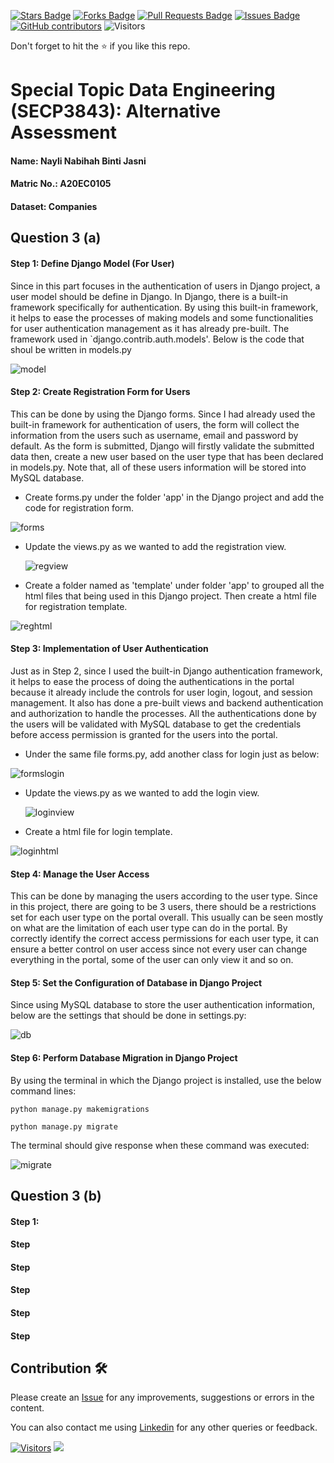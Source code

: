 <a href="https://github.com/drshahizan/SECP3843/stargazers"><img src="https://img.shields.io/github/stars/drshahizan/SECP3843" alt="Stars Badge"/></a>
<a href="https://github.com/drshahizan/SECP3843/network/members"><img src="https://img.shields.io/github/forks/drshahizan/SECP3843" alt="Forks Badge"/></a>
<a href="https://github.com/drshahizan/SECP3843/pulls"><img src="https://img.shields.io/github/issues-pr/drshahizan/SECP3843" alt="Pull Requests Badge"/></a>
<a href="https://github.com/drshahizan/SECP3843/issues"><img src="https://img.shields.io/github/issues/drshahizan/SECP3843" alt="Issues Badge"/></a>
<a href="https://github.com/drshahizan/SECP3843/graphs/contributors"><img alt="GitHub contributors" src="https://img.shields.io/github/contributors/drshahizan/SECP3843?color=2b9348"></a>
![Visitors](https://api.visitorbadge.io/api/visitors?path=https%3A%2F%2Fgithub.com%2Fdrshahizan%2FSECP3843&labelColor=%23d9e3f0&countColor=%23697689&style=flat)

Don't forget to hit the :star: if you like this repo.

# Special Topic Data Engineering (SECP3843): Alternative Assessment

#### Name: Nayli Nabihah Binti Jasni
#### Matric No.: A20EC0105
#### Dataset: Companies

## Question 3 (a)
#### Step 1: Define Django Model (For User)

Since in this part focuses in the authentication of users in Django project, a user model should be define in Django. In Django, there is a built-in framework specifically for authentication. By using this built-in framework, it helps to ease the processes of making models and some functionalities for user authentication management as it has already pre-built. The framework used in `django.contrib.auth.models'. Below is the code that shoul be written in models.py

![model](https://github.com/drshahizan/SECP3843/blob/main/submission/naylinabihah/question%203/files/images/models.png)
 
#### Step 2: Create Registration Form for Users

This can be done by using the Django forms.  Since I had already used the built-in framework for authentication of users, the form will collect the information from the users such as username, email and password by default. As the form is submitted, Django will firstly validate the submitted data then, create a new user based on the user type that has been declared in models.py. Note that, all of these users information will be stored into MySQL database.

- Create forms.py under the folder 'app' in the Django project and add the code for registration form.

![forms](https://github.com/drshahizan/SECP3843/blob/main/submission/naylinabihah/question%203/files/images/formspyreg.png)

- Update the views.py as we wanted to add the registration view.

  ![regview](https://github.com/drshahizan/SECP3843/blob/main/submission/naylinabihah/question%203/files/images/viewspyreg.png)
  
- Create a folder named as 'template' under folder 'app' to grouped all the html files that being used in this Django project. Then create a html file for registration template.

![reghtml](https://github.com/drshahizan/SECP3843/blob/main/submission/naylinabihah/question%203/files/images/reghtml.png)

#### Step 3: Implementation of User Authentication

Just as in Step 2, since I used the built-in Django authentication framework, it helps to ease the process of doing the authentications in the portal because it already include the controls for user login, logout, and session management. It also has done a pre-built views and backend authentication and authorization to handle the processes. All the authentications done by the users will be validated with MySQL database to get the credentials before access permission is granted for the users into the portal.

- Under the same file forms.py, add another class for login just as below:

![formslogin](https://github.com/drshahizan/SECP3843/blob/main/submission/naylinabihah/question%203/files/images/formspylogin.png)

- Update the views.py as we wanted to add the login view.

  ![loginview](https://github.com/drshahizan/SECP3843/blob/main/submission/naylinabihah/question%203/files/images/viewspylogin.png)
  
- Create a html file for login template.

![loginhtml](https://github.com/drshahizan/SECP3843/blob/main/submission/naylinabihah/question%203/files/images/loginhtml.png)


#### Step 4: Manage the User Access

This can be done by managing the users according to the user type. Since in this project, there are going to be 3 users, there should be a restrictions set for each user type on the portal overall. This usually can be seen mostly on what are the limitation of each user type can do in the portal. By correctly identify the correct access permissions for each user type, it can ensure a better control on user access since not every user can change everything in the portal, some of the user can only view it and so on.


#### Step 5: Set the Configuration of Database in Django Project

Since using MySQL database to store the user authentication information, below are the settings that should be done in settings.py:

![db]()
 
#### Step 6: Perform Database Migration in Django Project

By using the terminal in which the Django project is installed, use the below command lines:

```
python manage.py makemigrations
```
```
python manage.py migrate
```
The terminal should give response when these command was executed:

![migrate]()


## Question 3 (b)

#### Step 1:


#### Step 
#### Step 
#### Step 
#### Step 
#### Step 

## Contribution 🛠️
Please create an [Issue](https://github.com/drshahizan/special-topic-data-engineering/issues) for any improvements, suggestions or errors in the content.

You can also contact me using [Linkedin](https://www.linkedin.com/in/drshahizan/) for any other queries or feedback.

[![Visitors](https://api.visitorbadge.io/api/visitors?path=https%3A%2F%2Fgithub.com%2Fdrshahizan&labelColor=%23697689&countColor=%23555555&style=plastic)](https://visitorbadge.io/status?path=https%3A%2F%2Fgithub.com%2Fdrshahizan)
![](https://hit.yhype.me/github/profile?user_id=81284918)


